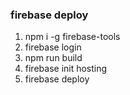 ### firebase deploy

1. npm i -g firebase-tools
2. firebase login
3. npm run build
4. firebase init hosting
5. firebase deploy